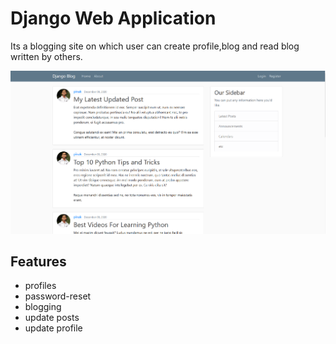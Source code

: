 # Django Web Application

Its a blogging site on which user can create profile,blog and read blog written by others.

![GitHub](https://github.com/pinak3748/Blogging-Site/blob/master/media/django%20home.png)
 
## Features
 * profiles
 * password-reset
 * blogging
 * update posts
 * update profile
 

 
